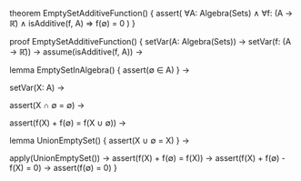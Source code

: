 theorem EmptySetAdditiveFunction() {
  assert(
    ∀A: Algebra(Sets) ∧
    ∀f: (A → ℝ̄) ∧ 
    isAdditive(f, A) ⇒
    f(∅) = 0
  )
}

proof EmptySetAdditiveFunction() {
  setVar(A: Algebra(Sets)) →
  setVar(f: (A → ℝ̄)) →
  assume(isAdditive(f, A)) →
  
  lemma EmptySetInAlgebra() {
    assert(∅ ∈ A)
  } →
  
  setVar(X: A) →
  
  assert(X ∩ ∅ = ∅) →
  
  assert(f(X) + f(∅) = f(X ∪ ∅)) →
  
  lemma UnionEmptySet() {
    assert(X ∪ ∅ = X)
  } →
  
  apply(UnionEmptySet()) →
  assert(f(X) + f(∅) = f(X)) →
  assert(f(X) + f(∅) - f(X) = 0) →
  assert(f(∅) = 0)
}